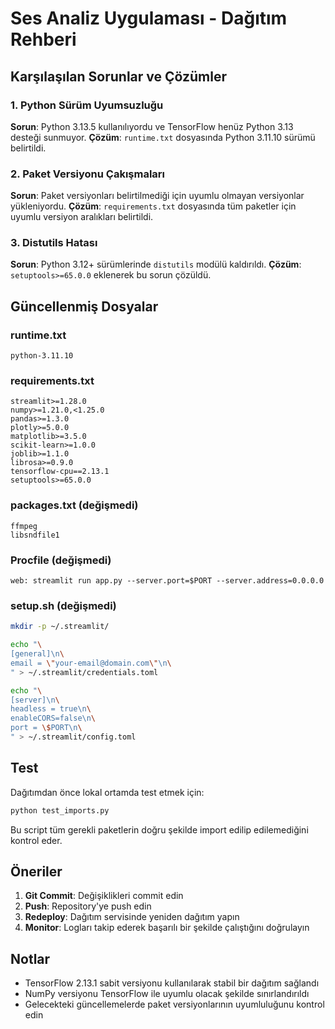 # Ses Analiz Uygulaması - Dağıtım Rehberi

## Karşılaşılan Sorunlar ve Çözümler

### 1. Python Sürüm Uyumsuzluğu
**Sorun**: Python 3.13.5 kullanılıyordu ve TensorFlow henüz Python 3.13 desteği sunmuyor.
**Çözüm**: `runtime.txt` dosyasında Python 3.11.10 sürümü belirtildi.

### 2. Paket Versiyonu Çakışmaları
**Sorun**: Paket versiyonları belirtilmediği için uyumlu olmayan versiyonlar yükleniyordu.
**Çözüm**: `requirements.txt` dosyasında tüm paketler için uyumlu versiyon aralıkları belirtildi.

### 3. Distutils Hatası
**Sorun**: Python 3.12+ sürümlerinde `distutils` modülü kaldırıldı.
**Çözüm**: `setuptools>=65.0.0` eklenerek bu sorun çözüldü.

## Güncellenmiş Dosyalar

### runtime.txt
```
python-3.11.10
```

### requirements.txt
```
streamlit>=1.28.0
numpy>=1.21.0,<1.25.0
pandas>=1.3.0
plotly>=5.0.0
matplotlib>=3.5.0
scikit-learn>=1.0.0
joblib>=1.1.0
librosa>=0.9.0
tensorflow-cpu==2.13.1
setuptools>=65.0.0
```

### packages.txt (değişmedi)
```
ffmpeg
libsndfile1
```

### Procfile (değişmedi)
```
web: streamlit run app.py --server.port=$PORT --server.address=0.0.0.0
```

### setup.sh (değişmedi)
```bash
mkdir -p ~/.streamlit/

echo "\
[general]\n\
email = \"your-email@domain.com\"\n\
" > ~/.streamlit/credentials.toml

echo "\
[server]\n\
headless = true\n\
enableCORS=false\n\
port = \$PORT\n\
" > ~/.streamlit/config.toml
```

## Test

Dağıtımdan önce lokal ortamda test etmek için:

```bash
python test_imports.py
```

Bu script tüm gerekli paketlerin doğru şekilde import edilip edilemediğini kontrol eder.

## Öneriler

1. **Git Commit**: Değişiklikleri commit edin
2. **Push**: Repository'ye push edin  
3. **Redeploy**: Dağıtım servisinde yeniden dağıtım yapın
4. **Monitor**: Logları takip ederek başarılı bir şekilde çalıştığını doğrulayın

## Notlar

- TensorFlow 2.13.1 sabit versiyonu kullanılarak stabil bir dağıtım sağlandı
- NumPy versiyonu TensorFlow ile uyumlu olacak şekilde sınırlandırıldı
- Gelecekteki güncellemelerde paket versiyonlarının uyumluluğunu kontrol edin 